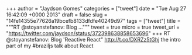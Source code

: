 
+++
author = "Jaydson Gomes"
categories = ["tweet"]
date = "Tue Aug 27 16:42:09 +0000 2013"
draft = false
slug = "14fe14355e77626a19bcefb8133dfdfe40249d97"
tags = ["tweet"]
title = """RT @stoyanstefanov: Blog ..."""
tweet = true
micro = true
tweet_url = "https://twitter.com/jaydson/status/372398638858653696"
+++
RT @stoyanstefanov: Blog 'Reactive React" http://t.co/DXRZz5tGhj the intro part of my #braziljs talk about React
